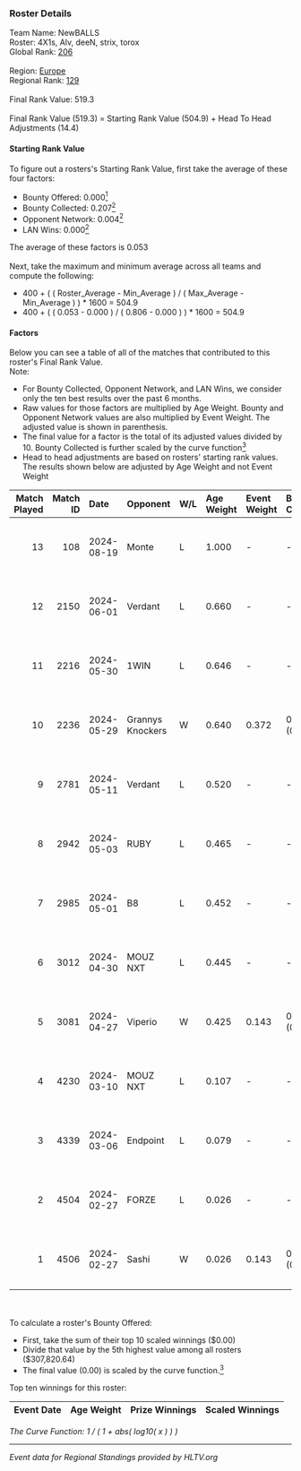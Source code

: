 ### Roster Details<br />
Team Name: NewBALLS<br />
Roster: 4X1s, Alv, deeN, strix, torox<br />
Global Rank: [206](../../standings_global_2024_08_21.md)<br />
<br />
Region: [Europe]( ../../standings_europe_2024_08_21.md)<br />
Regional Rank: [129]( ../../standings_europe_2024_08_21.md)<br />
<br />
Final Rank Value:  519.3<br />
<br />
Final Rank Value (519.3) = Starting Rank Value (504.9) + Head To Head Adjustments (14.4)<br />

#### Starting Rank Value<br />
To figure out a rosters's Starting Rank Value, first take the average of these four factors:<br />
- Bounty Offered: 0.000[<sup>1</sup>](#table2)
- Bounty Collected: 0.207[<sup>2</sup>](#table1)
- Opponent Network: 0.004[<sup>2</sup>](#table1)
- LAN Wins: 0.000[<sup>2</sup>](#table1)

The average of these factors is 0.053<br />
<br />
Next, take the maximum and minimum average across all teams and compute the following:<br />
- 400 + ( ( Roster_Average - Min_Average ) / ( Max_Average - Min_Average ) ) * 1600 = 504.9
- 400 + ( ( 0.053 - 0.000 ) / ( 0.806 - 0.000 ) ) * 1600 = 504.9


#### Factors<br />
Below you can see a table of all of the matches that contributed to this roster's Final Rank Value.<br />
Note:<br />

- For Bounty Collected, Opponent Network, and LAN Wins, we consider only the ten best results over the past 6 months.
- Raw values for those factors are multiplied by Age Weight. Bounty and Opponent Network values are also multiplied by Event Weight. The adjusted value is shown in parenthesis.
- The final value for a factor is the total of its adjusted values divided by 10. Bounty Collected is further scaled by the curve function[<sup>3</sup>](#curveFunction)
- Head to head adjustments are based on rosters' starting rank values. The results shown below are adjusted by Age Weight and not Event Weight
<span id="table1"></span><br />


| Match Played | Match ID | Date       | Opponent         | W/L | Age Weight | Event Weight | Bounty Collected | Opponent Network | LAN Wins  | H2H Adj. | Roster                          |
| -: | -: | :- | :- | :- | :- | :- | :- | :- | :- | -: | :- |
|           13 |      108 | 2024-08-19 | Monte            | L   | 1.000      | -            | -                | -                | -         |    -2.21 | 4X1s, Alv, deeN, strix, torox   |
|           12 |     2150 | 2024-06-01 | Verdant          | L   | 0.660      | -            | -                | -                | -         |    -2.31 | 1mpala, 4X1s, Alv, torox, xm1nd |
|           11 |     2216 | 2024-05-30 | 1WIN             | L   | 0.646      | -            | -                | -                | -         |    -1.41 | 1mpala, 4X1s, Alv, torox, xm1nd |
|           10 |     2236 | 2024-05-29 | Grannys Knockers | W   | 0.640      | 0.372        | 0.003 (0.001)    | 0.143 (0.034)    | 0 (0.000) |    16.10 | 1mpala, 4X1s, Alv, torox, xm1nd |
|            9 |     2781 | 2024-05-11 | Verdant          | L   | 0.520      | -            | -                | -                | -         |    -1.50 | 1mpala, 4X1s, Alv, torox, xm1nd |
|            8 |     2942 | 2024-05-03 | RUBY             | L   | 0.465      | -            | -                | -                | -         |    -1.50 | 1mpala, 4X1s, Alv, torox, xm1nd |
|            7 |     2985 | 2024-05-01 | B8               | L   | 0.452      | -            | -                | -                | -         |    -0.82 | 1mpala, 4X1s, Alv, torox, xm1nd |
|            6 |     3012 | 2024-04-30 | MOUZ NXT         | L   | 0.445      | -            | -                | -                | -         |    -0.85 | 1mpala, 4X1s, Alv, torox, xm1nd |
|            5 |     3081 | 2024-04-27 | Viperio          | W   | 0.425      | 0.143        | 0.001 (0.000)    | 0.026 (0.002)    | 0 (0.000) |     8.57 | 1mpala, 4X1s, Alv, torox, xm1nd |
|            4 |     4230 | 2024-03-10 | MOUZ NXT         | L   | 0.107      | -            | -                | -                | -         |    -0.20 | 1mpala, 4X1s, Alv, lom1k, torox |
|            3 |     4339 | 2024-03-06 | Endpoint         | L   | 0.079      | -            | -                | -                | -         |    -0.14 | 1mpala, 4X1s, Alv, lom1k, torox |
|            2 |     4504 | 2024-02-27 | FORZE            | L   | 0.026      | -            | -                | -                | -         |    -0.11 | 1mpala, 4X1s, Alv, lom1k, torox |
|            1 |     4506 | 2024-02-27 | Sashi            | W   | 0.026      | 0.143        | 0.180 (0.001)    | 0.989 (0.004)    | 0 (0.000) |     0.79 | 1mpala, 4X1s, Alv, lom1k, torox |

<br />
<span id="table2"></span><br />
To calculate a roster's Bounty Offered:<br />

- First, take the sum of their top 10 scaled winnings ($0.00)
- Divide that value by the 5th highest value among all rosters ($307,820.64)
- The final value (0.00) is scaled by the curve function.[<sup>3</sup>](#curveFunction)

Top ten winnings for this roster:<br />

| Event Date | Age Weight | Prize Winnings | Scaled Winnings |
| :- | -: | :- | :- |


<span id="curveFunction"></span>_The Curve Function: 1 / ( 1 + abs( log10( x ) ) )_<br />

---
_Event data for Regional Standings provided by HLTV.org_<br />
